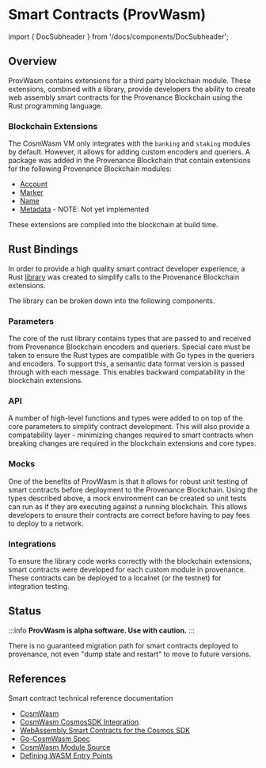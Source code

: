 # Smart Contracts (ProvWasm)

import { DocSubheader } from '/docs/components/DocSubheader';

<DocSubheader text="Web assembly (Wasm) smart contracts for the Provenance Blockchain." />

## Overview

ProvWasm contains extensions for a third party blockchain module. These extensions, combined with a library, provide developers the ability to create web assembly smart contracts for the Provenance Blockchain using the Rust programming language.

### Blockchain Extensions

The CosmWasm VM only integrates with the `banking` and `staking` modules by default. However, it allows for adding custom encoders and queriers. A package was added in the Provenance Blockchain that contain extensions for the following Provenance Blockchain modules:

- [Account](account.md)
- [Marker](marker-module.md)
- [Name](name-module.md)
- [Metadata](metadata-module.md) - NOTE: Not yet implemented

These extensions are compiled into the blockchain at build time.

## Rust Bindings

In order to provide a high quality smart contract developer experience, a Rust [library](https://github.com/provenance-io/provwasm) was created to simplify calls to the Provenance Blockchain extensions.

The library can be broken down into the following components.

### Parameters

The core of the rust library contains types that are passed to and received from Provenance Blockchain encoders and queriers. Special care must be taken to ensure the Rust types are compatible with Go types in the queriers and encoders. To support this, a semantic data format version is passed through with each message. This enables backward compatability in the blockchain extensions.

### API

A number of high-level functions and types were added to on top of the core parameters to simplify contract development. This will also provide a compatability layer - minimizing changes required to smart contracts when breaking changes are required in the blockchain extensions and core types.

### Mocks

One of the benefits of ProvWasm is that it allows for robust unit testing of smart contracts before deployment to the Provenance Blockchain. Using the types described above, a mock environment can be created so unit tests can run as if they are executing against a running blockchain. This allows developers to ensure their contracts are correct before having to pay fees to deploy to a network.

### Integrations

To ensure the library code works correctly with the blockchain extensions, smart contracts were developed for each custom module in provenance. These contracts can be deployed to a localnet \(or the testnet\) for integration testing.

## Status

:::info
**ProvWasm is alpha software. Use with caution.**
:::

There is no guaranteed migration path for smart contracts deployed to provenance, not even "dump state and restart" to move to future versions.

## References

Smart contract technical reference documentation

- [CosmWasm](https://docs.cosmwasm.com/)
- [CosmWasm CosmosSDK Integration](https://github.com/CosmWasm/wasmd/blob/master/INTEGRATION.md).
- [WebAssembly Smart Contracts for the Cosmos SDK](https://github.com/CosmWasm/cosmwasm/blob/master/README.md)
- [Go-CosmWasm Spec](https://github.com/CosmWasm/go-cosmwasm/blob/master/spec/Index.md)
- [CosmWasm Module Source](https://github.com/CosmWasm/wasmd/tree/master/x/wasm)
- [Defining WASM Entry Points](https://github.com/CosmWasm/cosmwasm/blob/master/EntryPoints.md)
